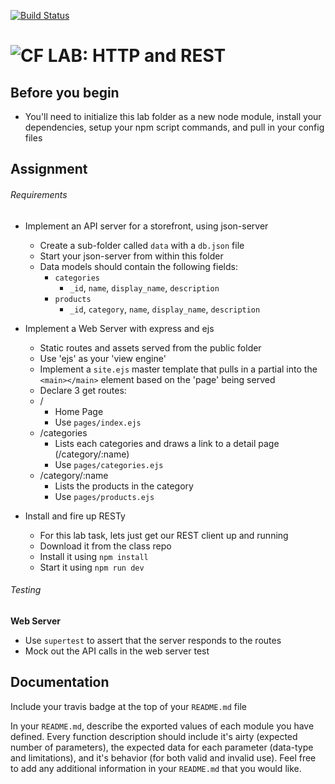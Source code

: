 [![Build Status](https://www.travis-ci.com/ashley-breunich/lab-06.svg?branch=master)](https://www.travis-ci.com/ashley-breunich/lab-06)

![CF](http://i.imgur.com/7v5ASc8.png) LAB: HTTP and REST
========================================================

## Before you begin
* You'll need to initialize this lab folder as a new node module, install your dependencies, setup your npm script commands, and pull in your config files

## Assignment
###### Requirements
* Implement an API server for a storefront, using json-server
  * Create a sub-folder called `data` with a `db.json` file
  * Start your json-server from within this folder
  * Data models should contain the following fields:
    * `categories`
      * `_id`, `name`, `display_name`, `description`
    * `products`
      * `_id`, `category`, `name`, `display_name`, `description`

* Implement a Web Server with express and ejs
  * Static routes and assets served from the public folder
  * Use 'ejs' as your 'view engine'
  * Implement a `site.ejs` master template that pulls in a partial into the `<main></main>` element based on the 'page' being served
  * Declare 3 get routes:
  * /
    * Home Page
    * Use `pages/index.ejs`
  * /categories
    * Lists each categories and draws a link to a detail page (/category/:name)
    * Use `pages/categories.ejs`
  * /category/:name
    * Lists the products in the category
    * Use `pages/products.ejs`

* Install and fire up RESTy
  * For this lab task, lets just get our REST client up and running
  * Download it from the class repo
  * Install it using `npm install`
  * Start it using `npm run dev`


###### Testing
**Web Server**

* Use `supertest` to assert that the server responds to the routes
* Mock out the API calls in the web server test


##  Documentation
Include your travis badge at the top of your `README.md` file





In your `README.md`, describe the exported values of each module you have defined. Every function description should include it's airty (expected number of parameters), the expected data for each parameter (data-type and limitations), and it's behavior (for both valid and invalid use). Feel free to add any additional information in your `README.md` that you would like.

